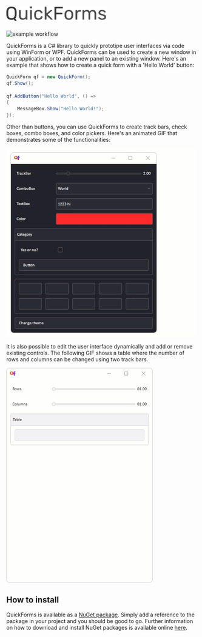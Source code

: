 # ![Logo](https://raw.githubusercontent.com/devdept/QuickForms/main/banner.png)

![example workflow](https://github.com/devdept/QuickForms/actions/workflows/main.yml/badge.svg)

QuickForms is a C# library to quickly prototipe user interfaces via code using WinForm or WPF. QuickForms can be used to create a new window in your application, or to add a new panel to an existing window. Here's an example that shows how to create a quick form with a 'Hello World' button:

```c#
QuickForm qf = new QuickForm();
qf.Show();

qf.AddButton("Hello World", () =>
{
    MessageBox.Show("Hello World!");
});
```

Other than buttons, you can use QuickForms to create track bars, check boxes, combo boxes, and color pickers. Here's an animated GIF that demonstrates some of the functionalities:

![Sample usage GIF](https://raw.githubusercontent.com/devdept/QuickForms/main/media/sample_usage.gif)

It is also possible to edit the user interface dynamically and add or remove existing controls. The following GIF shows a table where the number of rows and columns can be changed using two track bars.

![Dynamic table GIF](https://raw.githubusercontent.com/devdept/QuickForms/main/media/dynamic_table.gif)

## How to install

QuickForms is available as a [NuGet package](https://www.nuget.org/packages/QuickForms/). Simply add a reference to the package in your project and you should be good to go. Further information on how to download and install NuGet packages is available online [here](https://learn.microsoft.com/en-us/nuget/quickstart/install-and-use-a-package-in-visual-studio).
